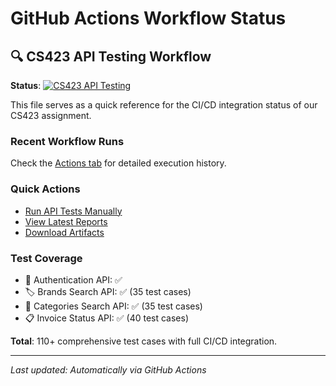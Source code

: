 # GitHub Actions Workflow Status

## 🔍 CS423 API Testing Workflow

**Status**: [![CS423 API Testing](https://github.com/TuanPh1608/practice-software-testing/actions/workflows/api-testing.yml/badge.svg)](https://github.com/TuanPh1608/practice-software-testing/actions/workflows/api-testing.yml)

This file serves as a quick reference for the CI/CD integration status of our CS423 assignment.

### Recent Workflow Runs

Check the [Actions tab](https://github.com/TuanPh1608/practice-software-testing/actions) for detailed execution history.

### Quick Actions

- [Run API Tests Manually](https://github.com/TuanPh1608/practice-software-testing/actions/workflows/api-testing.yml)
- [View Latest Reports](https://github.com/TuanPh1608/practice-software-testing/actions)
- [Download Artifacts](https://github.com/TuanPh1608/practice-software-testing/actions)

### Test Coverage

- 🔐 Authentication API: ✅
- 🏷️ Brands Search API: ✅ (35 test cases)
- 📂 Categories Search API: ✅ (35 test cases)
- 📋 Invoice Status API: ✅ (40 test cases)

**Total**: 110+ comprehensive test cases with full CI/CD integration.

---

_Last updated: Automatically via GitHub Actions_
